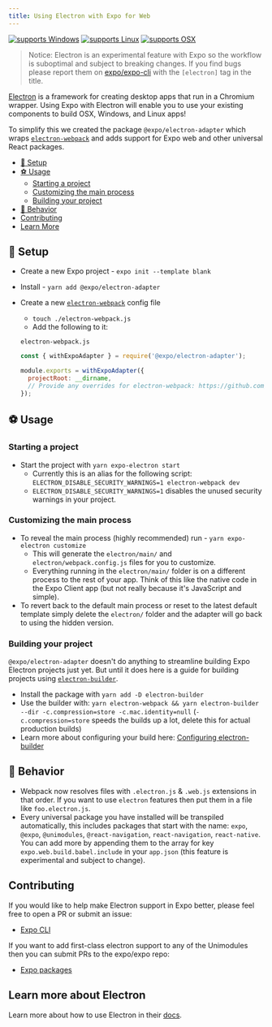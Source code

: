 ```yaml
---
title: Using Electron with Expo for Web
---
```


[![supports Windows](https://img.shields.io/badge/Windows-4630EB.svg?style=for-the-badge&logo=WINDOWS&labelColor=000&logoColor=fff)](https://github.com/expo/expo)
[![supports Linux](https://img.shields.io/badge/Linux-4630EB.svg?style=for-the-badge&logo=LINUX&labelColor=000&logoColor=fff)](https://github.com/expo/expo)
[![supports OSX](https://img.shields.io/badge/OSX-4630EB.svg?style=for-the-badge&logo=APPLE&labelColor=000&logoColor=fff)](https://github.com/expo/expo)

> Notice: Electron is an experimental feature with Expo so the workflow is suboptimal and subject to breaking changes. If you find bugs please report them on [expo/expo-cli](https://github.com/expo/expo-cli/issues) with the `[electron]` tag in the title.

[Electron][electron] is a framework for creating desktop apps that run in a Chromium wrapper. Using Expo with Electron will enable you to use your existing components to build OSX, Windows, and Linux apps!

To simplify this we created the package `@expo/electron-adapter` which wraps [`electron-webpack`][electron-webpack] and adds support for Expo web and other universal React packages.

- [🏁 Setup](#-setup)
- [⚽️ Usage](#-usage)
  - [Starting a project](#starting-a-project)
  - [Customizing the main process](#customizing-the-main-process)
  - [Building your project](#building-your-project)
- [🧸 Behavior](#-behavior)
- [Contributing](#contributing)
- [Learn More](#learn-more-about-electron)

## 🏁 Setup

- Create a new Expo project - `expo init --template blank`
- Install - `yarn add @expo/electron-adapter`
- Create a new [`electron-webpack`][electron-webpack] config file

  - `touch ./electron-webpack.js`
  - Add the following to it:

  `electron-webpack.js`

  ```js
  const { withExpoAdapter } = require('@expo/electron-adapter');

  module.exports = withExpoAdapter({
    projectRoot: __dirname,
    // Provide any overrides for electron-webpack: https://github.com/electron-userland/electron-webpack/blob/master/docs/en/configuration.md
  });
  ```

## ⚽️ Usage

### Starting a project

- Start the project with `yarn expo-electron start`
  - Currently this is an alias for the following script: `ELECTRON_DISABLE_SECURITY_WARNINGS=1 electron-webpack dev`
  - `ELECTRON_DISABLE_SECURITY_WARNINGS=1` disables the unused security warnings in your project.

### Customizing the main process

- To reveal the main process (highly recommended) run - `yarn expo-electron customize`
  - This will generate the `electron/main/` and `electron/webpack.config.js` files for you to customize.
  - Everything running in the `electron/main/` folder is on a different process to the rest of your app. Think of this like the native code in the Expo Client app (but not really because it's JavaScript and simple).
- To revert back to the default main process or reset to the latest default template simply delete the `electron/` folder and the adapter will go back to using the hidden version.

### Building your project

`@expo/electron-adapter` doesn't do anything to streamline building Expo Electron projects just yet. But until it does here is a guide for building projects using [`electron-builder`][electron-builder].

- Install the package with `yarn add -D electron-builder`
- Use the builder with: `yarn electron-webpack && yarn electron-builder --dir -c.compression=store -c.mac.identity=null` (`-c.compression=store` speeds the builds up a lot, delete this for actual production builds)
- Learn more about configuring your build here: [Configuring electron-builder][electron-builder-config]

## 🧸 Behavior

- Webpack now resolves files with `.electron.js` & `.web.js` extensions in that order. If you want to use `electron` features then put them in a file like `foo.electron.js`.
- Every universal package you have installed will be transpiled automatically, this includes packages that start with the name: `expo`, `@expo`, `@unimodules`, `@react-navigation`, `react-navigation`, `react-native`. You can add more by appending them to the array for key `expo.web.build.babel.include` in your `app.json` (this feature is experimental and subject to change).

## Contributing

If you would like to help make Electron support in Expo better, please feel free to open a PR or submit an issue:

- [Expo CLI][expo-cli]

If you want to add first-class electron support to any of the Unimodules then you can submit PRs to the expo/expo repo:

- [Expo packages][expo-packages]

## Learn more about Electron

Learn more about how to use Electron in their [docs][electron-docs].

[expo-packages]: https://github.com/expo/expo/tree/master/packages
[expo-cli]: https://github.com/expo/expo-cli/
[electron]: https://electronjs.org/
[electron-docs]: https://electronjs.org/docs/
[electron-builder]: https://www.electron.build/
[electron-webpack]: https://github.com/electron-userland/electron-webpack
[electron-builder-config]: https://www.electron.build/configuration/configuration

